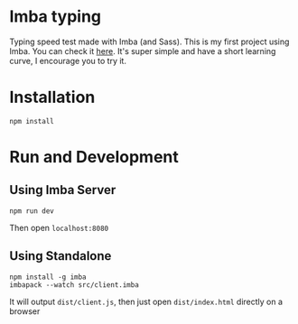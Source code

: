 # Imba typing

Typing speed test made with Imba (and Sass). This is my first project using Imba. You can check it [here](https://github.com/somebee/imba). It's super simple and have a short learning curve, I encourage you to try it.

# Installation

```
npm install
```

# Run and Development

## Using Imba Server

```
npm run dev
```

Then open `localhost:8080`

## Using Standalone

```
npm install -g imba
imbapack --watch src/client.imba
```

It will output `dist/client.js`, then just open `dist/index.html` directly on a browser
